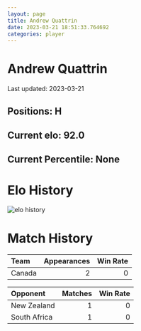 ```yaml
---  
layout: page  
title: Andrew Quattrin  
date: 2023-03-21 18:51:33.764692  
categories: player  
---
```

# Andrew Quattrin


Last updated: 2023-03-21
## Positions: H

## Current elo: 92.0

## Current Percentile: None

# Elo History


![elo history](history_AndrewQuattrin.png)
# Match History


| Team   |   Appearances |   Win Rate |
|:-------|--------------:|-----------:|
| Canada |             2 |          0 |

| Opponent     |   Matches |   Win Rate |
|:-------------|----------:|-----------:|
| New Zealand  |         1 |          0 |
| South Africa |         1 |          0 |